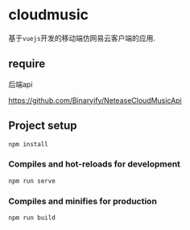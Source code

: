 # cloudmusic

基于`vuejs`开发的移动端仿网易云客户端的应用.

## require

后端api

https://github.com/Binaryify/NeteaseCloudMusicApi



## Project setup
```
npm install
```

### Compiles and hot-reloads for development
```
npm run serve
```

### Compiles and minifies for production
```
npm run build
```

